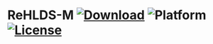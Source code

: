 # ReHLDS-M [![Download](https://badgen.net/github/release/goodby1e/rehlds-m)](https://github.com/goodby1e/rehlds-m/releases/latest) ![Platform](https://badgen.net/badge/platform/windows%20%7C%20linux/gray) [![License](https://img.shields.io/github/license/goodby1e/rehlds-m)](LICENSE)

